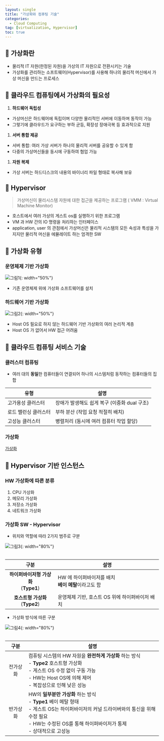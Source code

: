 ```yaml
---
layout: single
title: "가상화와 컴퓨팅 기술"
categories:
  - Cloud Computing
tag: [virtualization, Hypervisor]
toc: true
---
```

## 🎁 가상화란
- 물리적 IT 자원(한정된 자원)을 가상의 IT 자원으로 전환시키는 기술
- 가상화를 관리하는 소프트웨어(Hypervisor)를 사용해 하나의 물리적 머신에서 가상 머신을 만드는 프로세스

## 🔔 클라우드 컴퓨팅에서 가상화의 필요성
1. **하드웨어 독립성**
  - 가상머신은 하드웨어에 독립이며 다양한 물리적인 서버에 이동하며 동작이 가능
  - 그렇기에 클라우드가 요구하는 부하 균등, 확장성 장애극복 등 효과적으로 지원
1. **서버 통합 제공**
  - 서버 통합: 여러 가상 서버가 하나의 물리적 서버를 공유할 수 있게 함
  - 다중의 가상머신들을 동시에 구동하여 협업 가능
1. **자원 복제**
  - 가상 서버는 하드디스크의 내용의 바이너리 파일 형태로 복사해 보유

## 🍫 Hypervisor
> 가상머신이 물리시스템 자원에 대한 접근을 제공하는 프로그램 ( VMM : Virtual Machine Monitor)

- 호스트에서 여러 가상의 게스트 os를 실행하기 위한 프로그램
- VM 과 HW 간의 IO 명령을 처리하는 인터페이스
- application, user 의 관점에서 가상머신은 물리적 시스템의 모든 속성과 특성을 가지지만 물리적 머신을 에뮬레이트 하는 엄격한 SW

## 🍡 가상화 유형
### 운영체제 기반 가상화

![그림1](https://user-images.githubusercontent.com/70616579/161076477-c67d34cd-1f2e-401a-b19e-d58bd2ac644e.png){: width="50%"}

- 기존 운영체제 위에 가상화 소프트웨어를 설치

### 하드웨어 기반 가상화
![그림2](https://user-images.githubusercontent.com/70616579/161077009-35edb203-bf04-4937-aa5e-d4f9b6008757.png){: width="50%"}
- Host OS 필요로 하지 않는 하드웨어 기반 가상화의 여러 논리적 계층
- Host OS 가 없어서 HW 접근 어려움

## 🌌 클라우드 컴퓨팅 서비스 기술

### 클러스터 컴퓨팅
- 여러 대의 **동일**한 컴퓨터들이 연결되어 하나의 시스템처럼 동작하는 컴퓨터들의 집합

|유형|설명|
|---|---|
| 고가용성 클러스터 | 장애가 발생해도 쉽게 복구 (이중화 dual 구조)|
| 로드 밸런싱 클러스터 | 부하 분산 (작업 요청 적절히 배치)
| 고성능 클러스터|병렬처리 (동시에 여러 컴퓨터 작업 할당)|

### 가상화
[가상화](#가상화란)

## 🧷 Hypervisor 기반 인스턴스
### HW 가상화에 따른 분류
1. CPU 가상화 
1. 메모리 가상화
1. 저장소 가상화
1. 네트워크 가상화

### 가상화 SW - Hypervisor
- 위치와 역할에 따라 2가지 범주로 구분

![그림3](https://user-images.githubusercontent.com/70616579/161083930-a5247db9-2ecc-4cc4-9754-ae350e990d71.png){: width="80%"}
<br/>
<br/>

|구분|설명|
|:---:|---|
| **하이퍼바이저형 가상화**<br/>(**Type1**) | HW 에 하이퍼바이저를 배치<br/>**베이 메탈**이라고도 함|
| **호스트형 가상화**<br/>(**Type2**) | 운영체제 기반, 호스트 OS 위에 하이퍼바이저 배치|

- 가상화 방식에 따른 구분

![그림4](https://user-images.githubusercontent.com/70616579/161086619-30746579-a340-46b6-9ad8-f09502b9ffc4.png){: width="80%"}
<br/>
<br/>

|구분|설명|
|:---:|---|
| 전가상화 | 컴퓨팅 시스템의 HW 자원을 **완전하게 가상화** 하는 방식<br/>- **Type2** 호스트형 가상화<br/>- 게스트 OS 수정 없이 구동 가능<br/>- HW는 Host OS에 의해 제어<br/>- 복잡성으로 인해 낮은 성능|
| 반가상화 | HW의 **일부분만 가상화** 하는 방식<br/>- **Type1** 베이 메탈 형태<br/>- 게스트 OS는 하이퍼바이저의 커널 드라이버와의 통신을 위해 수정 필요<br/>- HW는 수정된 OS를 통해 하이퍼바이저가 통제<br/>- 상대적으로 고성능|